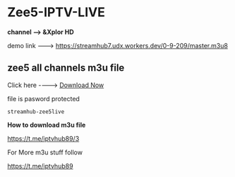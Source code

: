 # Zee5-IPTV-LIVE


**channel --> &Xplor HD**

demo link ---> https://streamhub7.udx.workers.dev/0-9-209/master.m3u8

## zee5 all channels m3u file
Click here ----> [Download Now](https://short-jambo.com/streamhub7)

file is pasword protected
```
streamhub-zee5live
```
**How to download m3u file**

https://t.me/iptvhub89/3

For More m3u stuff follow 

https://t.me/iptvhub89

